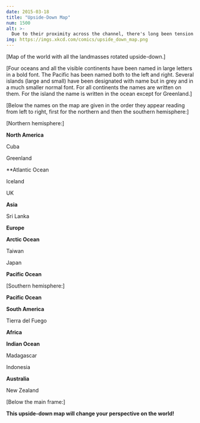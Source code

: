```yaml
---
date: 2015-03-18
title: "Upside-Down Map"
num: 1500
alt: >-
  Due to their proximity across the channel, there's long been tension between North Korea and the United Kingdom of Great Britain and Southern Ireland.
img: https://imgs.xkcd.com/comics/upside_down_map.png
---
```

[Map of the world with all the landmasses rotated upside-down.]

[Four oceans and all the visible continents have been named in large letters in a bold font. The Pacific has been named both to the left and right. Several islands (large and small) have been designated with name but in grey and in a much smaller normal font. For all continents the names are written on them. For the island the name is written in the ocean except for Greenland.]

[Below the names on the map are given in the order they appear reading from left to right, first for the northern and then the southern hemisphere:]

[Northern hemisphere:]

**North America**

Cuba

Greenland

**Atlantic Ocean

Iceland

UK

**Asia**

Sri Lanka

**Europe**

**Arctic Ocean**

Taiwan

Japan

**Pacific Ocean**

[Southern hemisphere:]

**Pacific Ocean**

**South America**

Tierra del Fuego

**Africa**

**Indian Ocean**

Madagascar

Indonesia

**Australia**

New Zealand

[Below the main frame:]

**This upside-down map will change your perspective on the world!**